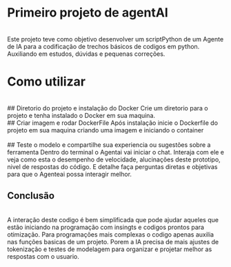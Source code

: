 # Primeiro projeto de agentAI
<br/>
Este projeto teve como objetivo desenvolver um scriptPython de um Agente de IA para a codificação de trechos básicos de codigos em python. Auxiliando em estudos, dúvidas e pequenas correções.
<br/>

# Como utilizar
<br/>
## Diretorio do projeto e instalação do Docker
Crie um diretorio para o projeto e tenha instalado o Docker em sua maquina.
<br/>
## Criar imagem e rodar DockerFile
Após instalação inicie o Dockerfile do projeto em sua maquina criando uma imagem e iniciando o container
<br/>

<br/>
## Teste o modelo e compartilhe sua experiencia ou sugestões sobre a ferramenta
Dentro do terminal o Agentai vai iniciar o chat. Interaja com ele e veja como esta o desempenho de velocidade, alucinações deste prototipo, nivel de respostas do código. E detalhe faça perguntas diretas e objetivas para que o Agenteai possa interagir melhor.
<br/>

## Conclusão
<br/>
A interação deste codigo é bem simplificada que pode ajudar aqueles que estão iniciando na programação com insingts e codigos prontos para otimização. Para programações mais complexas o codigo apenas auxilia nas funções basicas de um projeto. Porem a IA precisa de mais ajustes de tokenização e testes de modelagem para organizar e projetar melhor as respostas com o usuario.
